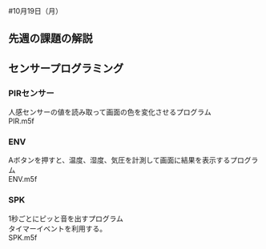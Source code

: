 #10月19日（月）
## 先週の課題の解説
## センサープログラミング
### PIRセンサー
人感センサーの値を読み取って画面の色を変化させるプログラム  
PIR.m5f
### ENV
Aボタンを押すと、温度、湿度、気圧を計測して画面に結果を表示するプログラム  
ENV.m5f
### SPK
1秒ごとにピッと音を出すプログラム  
タイマーイベントを利用する。  
SPK.m5f
